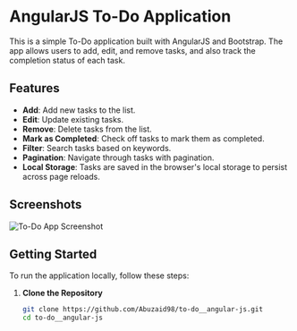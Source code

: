 # AngularJS To-Do Application

This is a simple To-Do application built with AngularJS and Bootstrap. The app allows users to add, edit, and remove tasks, and also track the completion status of each task.

## Features

- **Add**: Add new tasks to the list.
- **Edit**: Update existing tasks.
- **Remove**: Delete tasks from the list.
- **Mark as Completed**: Check off tasks to mark them as completed.
- **Filter**: Search tasks based on keywords.
- **Pagination**: Navigate through tasks with pagination.
- **Local Storage**: Tasks are saved in the browser's local storage to persist across page reloads.

## Screenshots

![To-Do App Screenshot](link-to-screenshot) 

## Getting Started

To run the application locally, follow these steps:

1. **Clone the Repository**

   ```bash
   git clone https://github.com/Abuzaid98/to-do__angular-js.git
   cd to-do__angular-js
